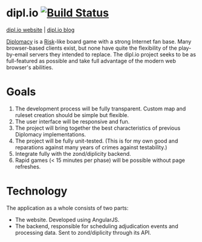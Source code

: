 # dipl.io [![Build Status](https://travis-ci.org/spamguy/diplomacy.svg?branch=master)](https://travis-ci.org/spamguy/diplomacy)

[dipl.io website][3] | [dipl.io blog][4]

[Diplomacy][1] is a [Risk][2]-like board game with a strong Internet fan base. Many browser-based clients exist, but none have quite the flexibility of the play-by-email servers they intended to replace. The dipl.io project seeks to be as full-featured as possible and take full advantage of the modern web browser's abilities.

[1]:http://en.wikipedia.org/wiki/Diplomacy_(game)
[2]:http://en.wikipedia.org/wiki/Risk_(game)
[3]:http://dipl.io
[4]:http://blog.dipl.io

# Goals
1. The development process will be fully transparent. Custom map and ruleset creation should be simple but flexible.
2. The user interface will be responsive and fun.
3. The project will bring together the best characteristics of previous Diplomacy implementations.
4. The project will be fully unit-tested. (This is for my own good and reparations against many years of crimes against testability.)
5. Integrate fully with the zond/diplicity backend.
6. Rapid games (< 15 minutes per phase) will be possible without page refreshes.

# Technology
The application as a whole consists of two parts:
 * The website. Developed using AngularJS.
 * The backend, responsible for scheduling adjudication events and processing data. Sent to zond/diplicity through its API.
